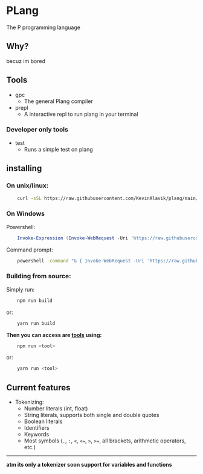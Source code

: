 # PLang
The P programming language
## Why?
becuz im bored
## Tools
- gpc
    - The general Plang compiler
- prepl
    - A interactive repl to run plang in your terminal

### Developer only tools
- test
    - Runs a simple test on plang

## installing
### On unix/linux:
```bash
    curl -sSL https://raw.githubusercontent.com/KevinAlavik/plang/main/install.sh | bash
```
### On Windows
Powershell:
```powershell
    Invoke-Expression (Invoke-WebRequest -Uri 'https://raw.githubusercontent.com/KevinAlavik/plang/main/install.ps1').Content
```
Command prompt:
```bash
    powershell -command "& { Invoke-WebRequest -Uri 'https://raw.githubusercontent.com/KevinAlavik/plang/main/install.bat' -OutFile 'install.bat'; .\install.bat; Remove-Item -Path 'install.bat' }"
```
### Building from source:
Simply run:
```bash
    npm run build
```
or:
```bash
    yarn run build
```
**Then you can access are [tools](https://github.com/kevinalavik/plang?tab=readme-ov-file#tools) using:**
```bash
    npm run <tool>
```
or:
```bash
    yarn run <tool>
```
## Current features
- Tokenizing:
    - Number literals (int, float)
    - String literals, supports both single and double quotes
    - Boolean literals
    - Identifiers
    - Keywords
    - Most symbols (`.`, `:`, `<`, `<=`, `>`, `>=`, all brackets, arithmetic operators, etc.)

---
**atm its only a tokenizer soon support for variables and functions**
